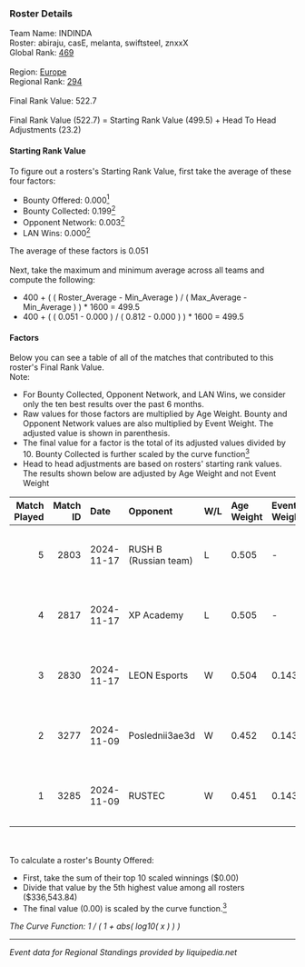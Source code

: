 ### Roster Details<br />
Team Name: INDINDA<br />
Roster: abiraju, casE, melanta, swiftsteel, znxxX<br />
Global Rank: [469](../../standings_global_2025_03_01.md)<br />
<br />
Region: [Europe]( ../../standings_europe_2025_03_01.md)<br />
Regional Rank: [294]( ../../standings_europe_2025_03_01.md)<br />
<br />
Final Rank Value:  522.7<br />
<br />
Final Rank Value (522.7) = Starting Rank Value (499.5) + Head To Head Adjustments (23.2)<br />

#### Starting Rank Value<br />
To figure out a rosters's Starting Rank Value, first take the average of these four factors:<br />
- Bounty Offered: 0.000[<sup>1</sup>](#table2)
- Bounty Collected: 0.199[<sup>2</sup>](#table1)
- Opponent Network: 0.003[<sup>2</sup>](#table1)
- LAN Wins: 0.000[<sup>2</sup>](#table1)

The average of these factors is 0.051<br />
<br />
Next, take the maximum and minimum average across all teams and compute the following:<br />
- 400 + ( ( Roster_Average - Min_Average ) / ( Max_Average - Min_Average ) ) * 1600 = 499.5
- 400 + ( ( 0.051 - 0.000 ) / ( 0.812 - 0.000 ) ) * 1600 = 499.5


#### Factors<br />
Below you can see a table of all of the matches that contributed to this roster's Final Rank Value.<br />
Note:<br />

- For Bounty Collected, Opponent Network, and LAN Wins, we consider only the ten best results over the past 6 months.
- Raw values for those factors are multiplied by Age Weight. Bounty and Opponent Network values are also multiplied by Event Weight. The adjusted value is shown in parenthesis.
- The final value for a factor is the total of its adjusted values divided by 10. Bounty Collected is further scaled by the curve function[<sup>3</sup>](#curveFunction)
- Head to head adjustments are based on rosters' starting rank values. The results shown below are adjusted by Age Weight and not Event Weight
<span id="table1"></span><br />


| Match Played | Match ID | Date       | Opponent              | W/L | Age Weight | Event Weight | Bounty Collected | Opponent Network | LAN Wins  | H2H Adj. | Roster                                    |
| -: | -: | :- | :- | :- | :- | :- | :- | :- | :- | -: | :- |
|            5 |     2803 | 2024-11-17 | RUSH B (Russian team) | L   | 0.505      | -            | -                | -                | -         |    -1.63 | abiraju, casE, melanta, swiftsteel, znxxX |
|            4 |     2817 | 2024-11-17 | XP Academy            | L   | 0.505      | -            | -                | -                | -         |    -6.55 | abiraju, casE, melanta, swiftsteel, znxxX |
|            3 |     2830 | 2024-11-17 | LEON Esports          | W   | 0.504      | 0.143        | 0.010 (0.001)    | 0.302 (0.022)    | 0 (0.000) |    12.44 | abiraju, casE, melanta, swiftsteel, znxxX |
|            2 |     3277 | 2024-11-09 | Poslednii3ae3d        | W   | 0.452      | 0.143        | 0.001 (0.000)    | 0.089 (0.006)    | 0 (0.000) |     8.78 | abiraju, casE, melanta, swiftsteel, znxxX |
|            1 |     3285 | 2024-11-09 | RUSTEC                | W   | 0.451      | 0.143        | 0.002 (0.000)    | 0.110 (0.007)    | 0 (0.000) |    10.16 | abiraju, casE, melanta, swiftsteel, znxxX |

<br />
<span id="table2"></span><br />
To calculate a roster's Bounty Offered:<br />

- First, take the sum of their top 10 scaled winnings ($0.00)
- Divide that value by the 5th highest value among all rosters ($336,543.84)
- The final value (0.00) is scaled by the curve function.[<sup>3</sup>](#curveFunction)

<span id="curveFunction"></span>_The Curve Function: 1 / ( 1 + abs( log10( x ) ) )_<br />

---
_Event data for Regional Standings provided by liquipedia.net_<br />
